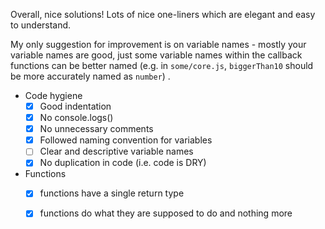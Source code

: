 Overall, nice solutions! Lots of nice one-liners which are elegant and easy to understand. 

My only suggestion for improvement is on variable names - mostly your variable names are good, just some variable names within the callback functions can be better named (e.g. in `some/core.js`, `biggerThan10` should be more accurately named as `number`) .

- Code hygiene
	- [x] Good indentation
	- [x] No console.logs()
	- [x] No unnecessary comments
	- [x] Followed naming convention for variables
	- [ ] Clear and descriptive variable names 
	- [x] No duplication in code (i.e. code is DRY)

- Functions
	- [x] functions have a single return type
	- [x] functions do what they are supposed to do and nothing more
  